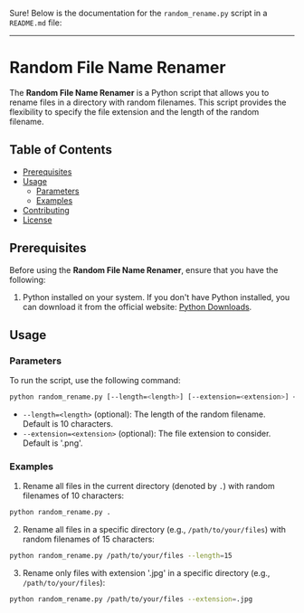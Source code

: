 Sure! Below is the documentation for the `random_rename.py` script in a `README.md` file:

---

# Random File Name Renamer

The **Random File Name Renamer** is a Python script that allows you to rename files in a directory with random filenames. This script provides the flexibility to specify the file extension and the length of the random filename.

## Table of Contents

- [Prerequisites](#prerequisites)
- [Usage](#usage)
  - [Parameters](#parameters)
  - [Examples](#examples)
- [Contributing](#contributing)
- [License](#license)

## Prerequisites

Before using the **Random File Name Renamer**, ensure that you have the following:

1. Python installed on your system. If you don't have Python installed, you can download it from the official website: [Python Downloads](https://www.python.org/downloads/).

## Usage

### Parameters

To run the script, use the following command:

```bash
python random_rename.py [--length=<length>] [--extension=<extension>] <directory>
```

- `--length=<length>` (optional): The length of the random filename. Default is 10 characters.
- `--extension=<extension>` (optional): The file extension to consider. Default is '.png'.

### Examples

1. Rename all files in the current directory (denoted by `.`) with random filenames of 10 characters:

```bash
python random_rename.py .
```

2. Rename all files in a specific directory (e.g., `/path/to/your/files`) with random filenames of 15 characters:

```bash
python random_rename.py /path/to/your/files --length=15
```

3. Rename only files with extension '.jpg' in a specific directory (e.g., `/path/to/your/files`):

```bash
python random_rename.py /path/to/your/files --extension=.jpg
```

